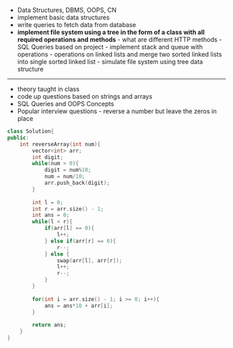 - Data Structures, DBMS, OOPS, CN
- implement basic data structures
- write queries to fetch data from database
- **implement file system using a tree in the form of a class with all required operations and methods**
	  - what are different HTTP methods
	  - SQL Queries based on project
	  - implement stack and queue with operations
	  - operations on linked lists and merge two sorted linked lists into single sorted linked list
	  - simulate file system using tree data structure
---
- theory taught in class
- code up questions based on strings and arrays
- SQL Queries and OOPS Concepts
- Popular interview questions
	  - reverse a number but leave the zeros in place

```cpp
class Solution{
public:
	int reverseArray(int num){
		vector<int> arr;
		int digit;
		while(num > 0){
			digit = num%10;
			num = num/10;
			arr.push_back(digit);
		}
		
		int l = 0;
		int r = arr.size() - 1;
		int ans = 0;
		while(l < r){
			if(arr[l] == 0){
				l++;
			} else if(arr[r] == 0){
				r--;
			} else {
				swap(arr[l], arr[r]);
				l++;
				r--;
			}
		}
		
		for(int i = arr.size() - 1; i >= 0; i++){
			ans = ans*10 + arr[i];
		}
		
		return ans;
	}
}
```